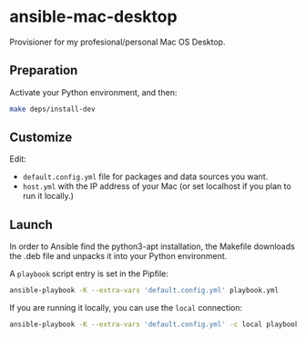 # ansible-mac-desktop

Provisioner for my profesional/personal Mac OS Desktop.

## Preparation

Activate your Python environment, and then:

```bash
make deps/install-dev
```

## Customize

Edit:
- `default.config.yml` file for packages and data sources you want.
- `host.yml` with the IP address of your Mac (or set localhost if you plan to run it locally.)

## Launch

In order to Ansible find the python3-apt installation,
the Makefile downloads the .deb file and unpacks it into your Python environment.

A `playbook` script entry is set in the Pipfile:

```bash
ansible-playbook -K --extra-vars 'default.config.yml' playbook.yml
```

If you are running it locally, you can use the `local` connection:

```bash
ansible-playbook -K --extra-vars 'default.config.yml' -c local playbook.yml
```
